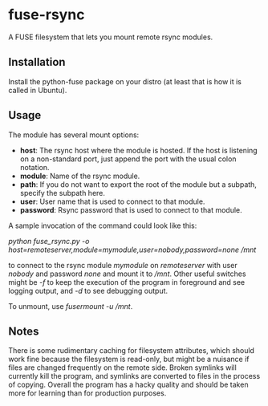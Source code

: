 fuse-rsync
==========

A FUSE filesystem that lets you mount remote rsync modules.

## Installation ##
Install the python-fuse package on your distro (at least that is how it is 
called in Ubuntu).

## Usage ##
The module has several mount options:
- __host__: The rsync host where the module is hosted. If the host is listening
            on a non-standard port, just append the port with the usual colon
            notation.
- __module__: Name of the rsync module.
- __path__: If you do not want to export the root of the module but a subpath,
            specify the subpath here.
- __user__: User name that is used to connect to that module.
- __password__: Rsync password that is used to connect to that module.

A sample invocation of the command could look like this:

*python fuse_rsync.py -o host=remoteserver,module=mymodule,user=nobody,password=none /mnt*

to connect to the rsync module *mymodule* on *remoteserver* with user *nobody* and password *none* 
and mount it to */mnt*. Other useful switches might be *-f* to keep the execution of the program
in foreground and see logging output, and *-d* to see debugging output.

To unmount, use *fusermount -u /mnt*.

## Notes ##

There is some rudimentary caching for filesystem attributes, which should work fine because
the filesystem is read-only, but might be a nuisance if files are changed frequently on the remote
side. Broken symlinks will currently kill the program, and symlinks are converted to files in the
process of copying. Overall the program has a hacky quality and should be taken more for learning
than for production purposes.



